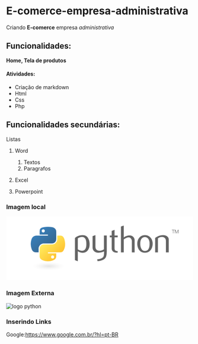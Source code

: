 # E-comerce-empresa-administrativa

Criando **E-comerce** empresa *administrativa*

## Funcionalidades:

**Home, Tela de produtos**

#### Atividades:

* Criação de markdown
* Html
* Css
* Php

## Funcionalidades secundárias:

Listas
1. Word
    1. Textos
    2. Paragrafos

2. Excel
3. Powerpoint

### Imagem local

![logo python](img/python-logo-master-v3-TM.png)


### Imagem Externa 

![logo python](https://www.python.org/static/community_logos/python-logo-master-v3-TM.png)


### Inserindo Links

Google:https://www.google.com.br/?hl=pt-BR

  

